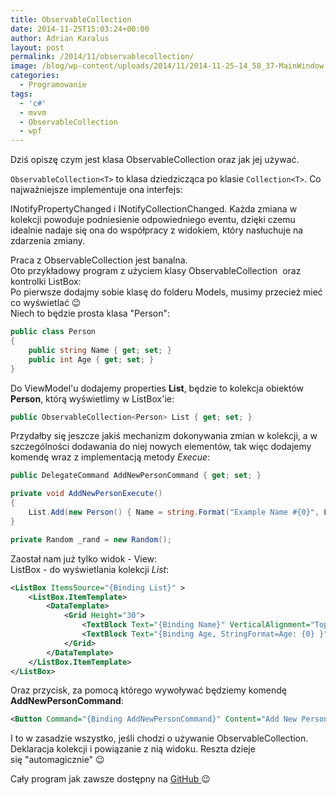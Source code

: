 ```yaml
---
title: ObservableCollection
date: 2014-11-25T15:03:24+00:00
author: Adrian Karalus
layout: post
permalink: /2014/11/observablecollection/
image: /blog/wp-content/uploads/2014/11/2014-11-25-14_58_37-MainWindow.png
categories:
  - Programowanie
tags:
  - 'c#'
  - mvvm
  - ObservableCollection
  - wpf
---
```

Dziś opiszę czym jest klasa ObservableCollection oraz jak jej używać.  
<!--more-->

  
`ObservableCollection<T>` to klasa dziedzicząca po klasie `Collection<T>`. Co najważniejsze implementuje ona interfejs:

INotifyPropertyChanged i INotifyCollectionChanged. Każda zmiana w kolekcji powoduje podniesienie odpowiedniego eventu, dzięki czemu idealnie nadaje się ona do współpracy z widokiem, który nasłuchuje na zdarzenia zmiany.

Praca z ObservableCollection jest banalna.  
Oto przykładowy program z użyciem klasy ObservableCollection  oraz kontrolki ListBox:  
Po pierwsze dodajmy sobie klasę do folderu Models, musimy przecież mieć co wyświetlać 😉  
Niech to będzie prosta klasa "Person":

```csharp
public class Person
{
    public string Name { get; set; }
    public int Age { get; set; }
}
```

Do ViewModel'u dodajemy properties **List**, będzie to kolekcja obiektów **Person**, którą wyświetlimy w ListBox'ie:

```csharp
public ObservableCollection<Person> List { get; set; }
```

Przydałby się jeszcze jakiś mechanizm dokonywania zmian w kolekcji, a w szczególności dodawania do niej nowych elementów, tak więc dodajemy komendę wraz z implementacją metody *Execue*:

```csharp
public DelegateCommand AddNewPersonCommand { get; set; }

private void AddNewPersonExecute()
{
    List.Add(new Person() { Name = string.Format("Example Name #{0}", List.Count + 1), Age = _rand.Next(0 , 130) });
}

private Random _rand = new Random();
```

 

Zaostał nam już tylko widok - View:  
ListBox - do wyświetlania kolekcji *List*:

```xml
<ListBox ItemsSource="{Binding List}" >
    <ListBox.ItemTemplate>
        <DataTemplate>
            <Grid Height="30">
                <TextBlock Text="{Binding Name}" VerticalAlignment="Top" HorizontalAlignment="Left"/>
                <TextBlock Text="{Binding Age, StringFormat=Age: {0} }" VerticalAlignment="Bottom" HorizontalAlignment="Right"/>
            </Grid>
        </DataTemplate>
    </ListBox.ItemTemplate>
</ListBox>
```

Oraz przycisk, za pomocą którego wywoływać będziemy komendę **AddNewPersonCommand**:

```xml
<Button Command="{Binding AddNewPersonCommand}" Content="Add New Person" VerticalAlignment="Center" HorizontalAlignment="Center" Padding="5,2"/>
```

I to w zasadzie wszystko, jeśli chodzi o używanie ObservableCollection. Deklaracja kolekcji i powiązanie z nią widoku. Reszta dzieje się "automagicznie" 😉

Cały program jak zawsze dostępny na [GitHub ](https://github.com/AdrianRamzes/ObservableCollectionExample)😉